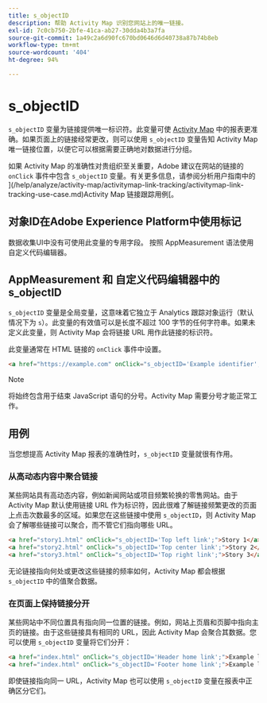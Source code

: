 ```yaml
---
title: s_objectID
description: 帮助 Activity Map 识别您网站上的唯一链接。
exl-id: 7c0cb750-2bfe-41ca-ab27-30dda4b3a7fa
source-git-commit: 1a49c2a6d90fc670bd0646d6d40738a87b74b8eb
workflow-type: tm+mt
source-wordcount: '404'
ht-degree: 94%

---
```


# s_objectID

`s_objectID` 变量为链接提供唯一标识符。此变量可使 [Activity Map](/help/analyze/activity-map/activity-map.md) 中的报表更准确。如果页面上的链接经常更改，则可以使用 `s_objectID` 变量告知 Activity Map 唯一链接位置，以便它可以根据需要正确地对数据进行分组。

如果 Activity Map 的准确性对贵组织至关重要，Adobe 建议在网站的链接的 `onClick` 事件中包含 `s_objectID` 变量。有关更多信息，请参阅分析用户指南中的 ](/help/analyze/activity-map/activitymap-link-tracking/activitymap-link-tracking-use-case.md)Activity Map 链接跟踪用例[。

## 对象ID在Adobe Experience Platform中使用标记

数据收集UI中没有可使用此变量的专用字段。 按照 AppMeasurement 语法使用自定义代码编辑器。

## AppMeasurement 和 自定义代码编辑器中的 s_objectID

`s_objectID` 变量是全局变量，这意味着它独立于 Analytics 跟踪对象运行（默认情况下为 `s`）。此变量的有效值可以是长度不超过 100 字节的任何字符串。如果未定义此变量，则 Activity Map 会将链接 URL 用作此链接的标识符。

此变量通常在 HTML 链接的 `onClick` 事件中设置。

```HTML
<a href="https://example.com" onClick="s_objectID='Example identifier';">Example link</a>
```

>[!NOTE]
>
>将始终包含用于结束 JavaScript 语句的分号。Activity Map 需要分号才能正常工作。

## 用例

当您想提高 Activity Map 报表的准确性时，`s_objectID` 变量就很有作用。

### 从高动态内容中聚合链接

某些网站具有高动态内容，例如新闻网站或项目频繁轮换的零售网站。由于 Activity Map 默认使用链接 URL 作为标识符，因此很难了解链接频繁更改的页面上点击次数最多的区域。如果您在这些链接中使用 `s_objectID`，则 Activity Map 会了解哪些链接可以聚合，而不管它们指向哪些 URL。

```HTML
<a href="story1.html" onClick="s_objectID='Top left link';">Story 1</a>
<a href="story2.html" onClick="s_objectID='Top center link';">Story 2</a>
<a href="story3.html" onClick="s_objectID='Top right link';">Story 3</a>
```

无论链接指向何处或更改这些链接的频率如何，Activity Map 都会根据 `s_objectID` 中的值聚合数据。

### 在页面上保持链接分开

某些网站中不同位置具有指向同一位置的链接。例如，网站上页眉和页脚中指向主页的链接。由于这些链接具有相同的 URL，因此 Activity Map 会聚合其数据。您可以使用 `s_objectID` 变量将它们分开：

```HTML
<a href="index.html" onClick="s_objectID='Header home link';">Example link in Header</a>
<a href="index.html" onClick="s_objectID='Footer home link';">Example link in Footer</a>
```

即使链接指向同一 URL，Activity Map 也可以使用 `s_objectID` 变量在报表中正确区分它们。
